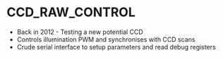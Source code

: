 # CCD_RAW_CONTROL
- Back in 2012 - Testing a new potential CCD
- Controls illumination PWM and synchronises with CCD scans
- Crude serial interface to setup parameters and read debug registers
